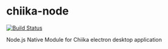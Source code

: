 # chiika-node

[![Build Status](https://travis-ci.org/arkenthera/chiika-node.svg?branch=master)](https://travis-ci.org/arkenthera/chiika-node)

Node.js Native Module for Chiika electron desktop application

